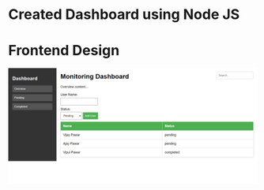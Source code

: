 # Created Dashboard using Node JS 

# Frontend Design
![logo](https://github.com/codemyown/Monitoring_using_Nodejs/blob/main/nodejs.jpg)
